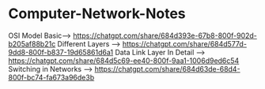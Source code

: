 # Computer-Network-Notes
OSI Model Basic--> https://chatgpt.com/share/684d393e-67b8-800f-902d-b205af88b21c
Different Layers --> https://chatgpt.com/share/684d577d-9dd8-800f-b837-19d65861d6a1
Data Link Layer In Detail --> https://chatgpt.com/share/684d5c69-ee40-800f-9aa1-1006d9ed6c54
Switching in Networks --> https://chatgpt.com/share/684d63de-68d4-800f-bc74-fa673a96de3b


